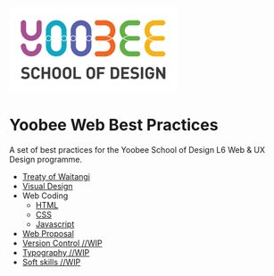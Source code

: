 [![Yoobee School of Design](images/yoobee-logo-300w.png)](http://yoobee.ac.nz)

# Yoobee Web Best Practices
A set of best practices for the Yoobee School of Design L6 Web &amp; UX Design programme.

* [Treaty of Waitangi](best-practices/treaty-of-waitangi.md)
* [Visual Design](best-practices/visual-design.md)
* Web Coding
  - [HTML](best-practices/html.md)
  - [CSS](best-practices/css.md)
  - [Javascript](best-practices/javascript.md)
* [Web Proposal](best-practices/web-proposal.md)
* [Version Control //WIP](best-practices/version-control.md)
* [Typography //WIP](best-practices/typography.md)
* [Soft skills //WIP](best-practices/soft-skills.md)


